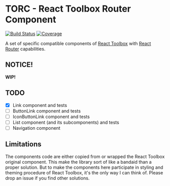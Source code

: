 # TORC - React Toolbox Router Component

[![Build Status](https://img.shields.io/travis/panjiesw/torc/develop.svg?style=flat-square)](https://travis-ci.org/panjiesw/torc) [![Coverage](https://img.shields.io/codecov/c/github/panjiesw/torc/develop.svg?style=flat-square)](https://codecov.io/gh/panjiesw/torc)

A set of specific compatible components of [React Toolbox](http://www.react-toolbox.com/) with [React Router](https://github.com/ReactTraining/react-router) capabilities.

## NOTICE!

**WIP!**

## TODO

- [x] Link component and tests
- [ ] ButtonLink component and tests
- [ ] IconButtonLink component and tests
- [ ] List component (and its subcomponents) and tests
- [ ] Navigation component

## Limitations

The components code are either copied from or wrapped the React Toolbox original component.
This make the library sort of like a bandaid than a proper solution.
But to make the components here participate in styling and theming procedure of React Toolbox, it's the only way I can think of. Please drop an issue if you find other solutions.
